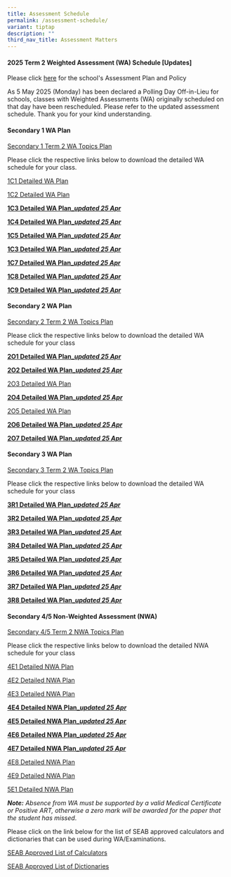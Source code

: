 ```yaml
---
title: Assessment Schedule
permalink: /assessment-schedule/
variant: tiptap
description: ""
third_nav_title: Assessment Matters
---
```

<h4>2025 Term 2 Weighted Assessment (WA) Schedule <strong>[Updates]</strong></h4>
<p>Please click <a href="https://www.bartleysec.moe.edu.sg/assessment-plan-and-policy/" rel="noopener nofollow" target="_blank">here</a> for
the school's Assessment Plan and Policy</p>
<p>As 5 May 2025 (Monday) has been declared a Polling Day Off-in-Lieu for
schools, classes with Weighted Assessments (WA) originally scheduled on
that day have been rescheduled. Please refer to the updated assessment
schedule. Thank you for your kind understanding.</p>
<p></p>
<h4>Secondary 1 WA Plan</h4>
<p><a href="/files/S1_T2WA_Overall_Schedule_2025_updated_1_Apr.pdf" rel="noopener nofollow" target="_blank">Secondary 1 Term 2 WA Topics Plan</a>
</p>
<p>Please click the respective links below to download the detailed WA schedule
for your class.</p>
<p><a href="/files/1C1_Term_2_WA_Detailed_Schedule_2025.pdf" rel="noopener nofollow" target="_blank">1C1 Detailed WA Plan</a>
</p>
<p><a href="/files/1C2_Term_2_WA_Detailed_Schedule_2025.pdf" rel="noopener nofollow" target="_blank">1C2 Detailed WA Plan</a>
</p>
<p><strong><a href="/files/1C3_Term_2_WA_Detailed_Schedule_2025_updated.pdf" rel="noopener nofollow" target="_blank">1C3 Detailed WA Plan_</a><em><a href="/files/1C3_Term_2_WA_Detailed_Schedule_2025_updated.pdf" rel="noopener nofollow" target="_blank">updated 25 Apr</a></em></strong>
</p>
<p><strong><a href="/files/1C4_Term_2_WA_Detailed_Schedule_2025_updated.pdf" rel="noopener nofollow" target="_blank">1C4 Detailed WA Plan_</a><em><a href="/files/1C4_Term_2_WA_Detailed_Schedule_2025_updated.pdf" rel="noopener nofollow" target="_blank">updated 25 Apr</a></em></strong>
</p>
<p><strong><a href="/files/1C5_Term_2_WA_Detailed_Schedule_2025_updated.pdf" rel="noopener nofollow" target="_blank">1C5 Detailed WA Plan_</a><em><a href="/files/1C5_Term_2_WA_Detailed_Schedule_2025_updated.pdf" rel="noopener nofollow" target="_blank">updated 25 Apr</a></em></strong>
</p>
<p><strong><a href="/files/1C6_Term_2_WA_Detailed_Schedule_2025_updated.pdf" rel="noopener nofollow" target="_blank">1C3 Detailed WA Plan_</a><em><a href="/files/1C6_Term_2_WA_Detailed_Schedule_2025_updated.pdf" rel="noopener nofollow" target="_blank">updated 25 Apr</a></em></strong>
</p>
<p><strong><a href="/files/1C7_Term_2_WA_Detailed_Schedule_2025_updated.pdf" rel="noopener nofollow" target="_blank">1C7 Detailed WA Plan_</a><em><a href="/files/1C7_Term_2_WA_Detailed_Schedule_2025_updated.pdf" rel="noopener nofollow" target="_blank">updated 25 Apr</a></em></strong>
</p>
<p><strong><a href="/files/1C8_Term_2_WA_Detailed_Schedule_2025_updated.pdf" rel="noopener nofollow" target="_blank">1C8 Detailed WA Plan_</a><em><a href="/files/1C8_Term_2_WA_Detailed_Schedule_2025_updated.pdf" rel="noopener nofollow" target="_blank">updated 25 Apr</a></em></strong>
</p>
<p><strong><a href="/files/1C9_Term_2_WA_Detailed_Schedule_2025_updated.pdf" rel="noopener nofollow" target="_blank">1C9 Detailed WA Plan_</a><em><a href="/files/1C9_Term_2_WA_Detailed_Schedule_2025_updated.pdf" rel="noopener nofollow" target="_blank">updated 25 Apr</a></em></strong>
</p>
<p></p>
<h4>Secondary 2 WA Plan</h4>
<p><a href="/files/S2_T2WA_Overall_Schedule_2025.pdf" rel="noopener nofollow" target="_blank">Secondary 2 Term 2 WA Topics Plan</a>
</p>
<p>Please click the respective links below to download the detailed WA schedule
for your class</p>
<p><strong><a href="/files/2O1_Term_2_WA_Detailed_Schedule_2025_updated.pdf" rel="noopener nofollow" target="_blank">2O1 Detailed WA Plan_</a><em><a href="/files/2O1_Term_2_WA_Detailed_Schedule_2025_updated.pdf" rel="noopener nofollow" target="_blank">updated 25 Apr</a></em></strong>
</p>
<p><strong><a href="/files/2O2_Term_2_WA_Detailed_Schedule_2025_updated.pdf" rel="noopener nofollow" target="_blank">2O2 Detailed WA Plan_</a><em><a href="/files/2O2_Term_2_WA_Detailed_Schedule_2025_updated.pdf" rel="noopener nofollow" target="_blank">updated 25 Apr</a></em></strong>
</p>
<p><a href="/files/2O3_Term_2_WA_Detailed_Schedule_2025.pdf" rel="noopener nofollow" target="_blank">2O3 Detailed WA Plan</a>
</p>
<p><strong><a href="/files/2O4_Term_2_WA_Detailed_Schedule_2025_updated.pdf" rel="noopener nofollow" target="_blank">2O4 Detailed WA Plan_</a><em><a href="/files/2O4_Term_2_WA_Detailed_Schedule_2025_updated.pdf" rel="noopener nofollow" target="_blank">updated 25 Apr</a></em></strong>
</p>
<p><a href="/files/2O5_Term_2_WA_Detailed_Schedule_2025.pdf" rel="noopener nofollow" target="_blank">2O5 Detailed WA Plan</a>
</p>
<p><strong><a href="/files/2O6_Term_2_WA_Detailed_Schedule_2025_updated.pdf" rel="noopener nofollow" target="_blank">2O6 Detailed WA Plan_</a><em><a href="/files/2O6_Term_2_WA_Detailed_Schedule_2025_updated.pdf" rel="noopener nofollow" target="_blank">updated 25 Apr</a></em></strong>
</p>
<p><strong><a href="/files/2O7_Term_2_WA_Detailed_Schedule_2025_updated.pdf" rel="noopener nofollow" target="_blank">2O7 Detailed WA Plan_</a><em><a href="/files/2O7_Term_2_WA_Detailed_Schedule_2025_updated.pdf" rel="noopener nofollow" target="_blank">updated 25 Apr</a></em></strong>
</p>
<p></p>
<h4>Secondary 3 WA Plan</h4>
<p><a href="/files/S3_T2WA_Overall_Schedule_2025.pdf" rel="noopener nofollow" target="_blank">Secondary 3 Term 2 WA Topics Plan</a>
</p>
<p>Please click the respective links below to download the detailed WA schedule
for your class</p>
<p><strong><a href="/files/3R1_Term_2_WA_Detailed_Schedule_2025_updated.pdf" rel="noopener nofollow" target="_blank">3R1 Detailed WA Plan_</a><em><a href="/files/3R1_Term_2_WA_Detailed_Schedule_2025_updated.pdf" rel="noopener nofollow" target="_blank">updated 25 Apr</a></em></strong>
</p>
<p><strong><a href="/files/3R2_Term_2_WA_Detailed_Schedule_2025_updated.pdf" rel="noopener nofollow" target="_blank">3R2 Detailed WA Plan_</a><em><a href="/files/3R2_Term_2_WA_Detailed_Schedule_2025_updated.pdf" rel="noopener nofollow" target="_blank">updated 25 Apr</a></em></strong>
</p>
<p><strong><a href="/files/3R3_Term_2_WA_Detailed_Schedule_2025_updated.pdf" rel="noopener nofollow" target="_blank">3R3 Detailed WA Plan_</a><em><a href="/files/3R3_Term_2_WA_Detailed_Schedule_2025_updated.pdf" rel="noopener nofollow" target="_blank">updated 25 Ap</a></em><a href="/files/3R3_Term_2_WA_Detailed_Schedule_2025_updated.pdf" rel="noopener nofollow" target="_blank">r</a></strong>
</p>
<p><strong><a href="/files/3R4_Term_2_WA_Detailed_Schedule_2025_updated.pdf" rel="noopener nofollow" target="_blank">3R4 Detailed WA Plan_</a><em><a href="/files/3R4_Term_2_WA_Detailed_Schedule_2025_updated.pdf" rel="noopener nofollow" target="_blank">updated 25 Apr</a></em></strong>
</p>
<p><strong><a href="/files/3R5_Term_2_WA_Detailed_Schedule_2025_updated.pdf" rel="noopener nofollow" target="_blank">3R5 Detailed WA Plan_</a><em><a href="/files/3R5_Term_2_WA_Detailed_Schedule_2025_updated.pdf" rel="noopener nofollow" target="_blank">updated 25 Apr</a></em></strong>
</p>
<p><strong><a href="/files/3R6_Term_2_WA_Detailed_Schedule_2025_updated.pdf" rel="noopener nofollow" target="_blank">3R6 Detailed WA Plan_</a><em><a href="/files/3R6_Term_2_WA_Detailed_Schedule_2025_updated.pdf" rel="noopener nofollow" target="_blank">updated 25 Apr</a></em></strong>
</p>
<p><strong><a href="/files/3R7_Term_2_WA_Detailed_Schedule_2025_updated.pdf" rel="noopener nofollow" target="_blank">3R7 Detailed WA Plan_</a><em><a href="/files/3R7_Term_2_WA_Detailed_Schedule_2025_updated.pdf" rel="noopener nofollow" target="_blank">updated 25 Apr</a></em></strong>
</p>
<p><strong><a href="/files/3R8_Term_2_WA_Detailed_Schedule_2025_updated.pdf" rel="noopener nofollow" target="_blank">3R8 Detailed WA Plan_</a><em><a href="/files/3R8_Term_2_WA_Detailed_Schedule_2025_updated.pdf" rel="noopener nofollow" target="_blank">updated 25 Apr</a></em></strong>
</p>
<p></p>
<h4>Secondary 4/5 Non-Weighted Assessment (NWA)</h4>
<p><a href="/files/S4_5_T2NWA_Overall_Schedule_2025.pdf" rel="noopener nofollow" target="_blank">Secondary 4/5 Term 2 NWA Topics Plan</a>
</p>
<p>Please click the respective links below to download the detailed NWA schedule
for your class</p>
<p><a href="/files/S4E1_Term_2_NWA_Detailed_Schedule_2025.pdf" rel="noopener nofollow" target="_blank">4E1 Detailed NWA Plan</a>
</p>
<p><a href="/files/S4E2_Term_2_NWA_Detailed_Schedule_2025.pdf" rel="noopener nofollow" target="_blank">4E2 Detailed NWA Plan</a>
</p>
<p><a href="/files/S4E3_Term_2_NWA_Detailed_Schedule_2025.pdf" rel="noopener nofollow" target="_blank">4E3 Detailed NWA Plan</a>
</p>
<p><strong><a href="/files/S4E4_Term_2_NWA_Detailed_Schedule_2025_Updated.pdf" rel="noopener nofollow" target="_blank">4E4 Detailed NWA Plan_</a><em><a href="/files/S4E4_Term_2_NWA_Detailed_Schedule_2025_Updated.pdf" rel="noopener nofollow" target="_blank">updated 25 Apr</a></em></strong>
</p>
<p><strong><a href="/files/S4E5_Term_2_NWA_Detailed_Schedule_2025_Updated.pdf" rel="noopener nofollow" target="_blank">4E5 Detailed NWA Plan_</a><em><a href="/files/S4E5_Term_2_NWA_Detailed_Schedule_2025_Updated.pdf" rel="noopener nofollow" target="_blank">updated 25 Apr</a></em></strong>
</p>
<p><strong><a href="/files/S4E6_Term_2_NWA_Detailed_Schedule_2025_Updated.pdf" rel="noopener nofollow" target="_blank">4E6 Detailed NWA Plan_</a><em><a href="/files/S4E6_Term_2_NWA_Detailed_Schedule_2025_Updated.pdf" rel="noopener nofollow" target="_blank">updated 25 Apr</a></em></strong>
</p>
<p><strong><a href="/files/S4E7_Term_2_NWA_Detailed_Schedule_2025_Updated.pdf" rel="noopener nofollow" target="_blank">4E7 Detailed NWA Plan_</a><em><a href="/files/S4E7_Term_2_NWA_Detailed_Schedule_2025_Updated.pdf" rel="noopener nofollow" target="_blank">updated 25 Apr</a></em></strong>
</p>
<p><a href="/files/S4E8_Term_2_NWA_Detailed_Schedule_2025.pdf" rel="noopener nofollow" target="_blank">4E8 Detailed NWA Plan</a>
</p>
<p><a href="/files/S4E9_Term_2_NWA_Detailed_Schedule_2025.pdf" rel="noopener nofollow" target="_blank">4E9 Detailed NWA Plan</a>
</p>
<p><a href="/files/S5E1_Term_2_NWA_Detailed_Schedule_2025.pdf" rel="noopener nofollow" target="_blank">5E1 Detailed NWA Plan</a>
</p>
<p></p>
<p><strong><em>Note:</em></strong><em> Absence from WA must be supported by a valid Medical Certificate or Positive ART, otherwise a zero mark will be awarded for the paper that the student has missed</em>.</p>
<p>Please click on the link below for the list of SEAB approved calculators
and dictionaries that can be used during WA/Examinations.</p>
<p><a href="https://file.go.gov.sg/seab-approvedcalculators.pdf" rel="noopener nofollow" target="_blank">SEAB Approved List of Calculators</a>
</p>
<p><a href="https://file.go.gov.sg/seab-approveddictionaries.pdf" rel="noopener nofollow" target="_blank">SEAB Approved List of Dictionaries</a>
</p>
<p></p>
<p></p>
<p></p>
<p></p>